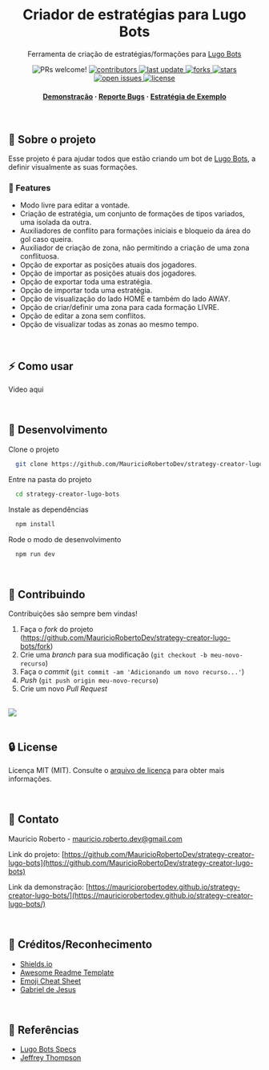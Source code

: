 <div align="center">
  <h1>Criador de estratégias para Lugo Bots</h1>
  
  <p>
    Ferramenta de criação de estratégias/formações para  <a href="https://beta.lugobots.dev/">
    Lugo Bots
    </a>
  </p>
  
  
<!-- Badges -->
<p>
<img alt="PRs welcome!" src="https://img.shields.io/static/v1?label=PRs&message=WELCOME&style=for-the-badge&color=3b82f6&labelColor=222222" />
  <a href="https://github.com/MauricioRobertoDev/strategy-creator-lugo-bots/graphs/contributors">
    <img src="https://img.shields.io/github/contributors/MauricioRobertoDev/strategy-creator-lugo-bots?color=3b82f6&label=CONTRIBUTORS&logo=3C424B&logoColor=3C424B&style=for-the-badge&labelColor=222222" alt="contributors" />
  </a>
  <a href="">
    <img src="https://img.shields.io/github/last-commit/MauricioRobertoDev/strategy-creator-lugo-bots?color=3b82f6&label=LAST UPDATE&logo=3C424B&logoColor=3C424B&style=for-the-badge&labelColor=222222" alt="last update" />
  </a>
  <a href="https://github.com/MauricioRobertoDev/strategy-creator-lugo-bots/network/members">
    <img src="https://img.shields.io/github/forks/MauricioRobertoDev/strategy-creator-lugo-bots?color=3b82f6&label=FORKS&logo=3C424B&logoColor=3C424B&style=for-the-badge&labelColor=222222" alt="forks" />
  </a>
  <a href="https://github.com/MauricioRobertoDev/strategy-creator-lugo-bots/stargazers">
    <img src="https://img.shields.io/github/stars/MauricioRobertoDev/strategy-creator-lugo-bots?color=3b82f6&label=STARS&logo=3C424B&logoColor=3C424B&style=for-the-badge&labelColor=222222" alt="stars" />
  </a>
  <a href="https://github.com/MauricioRobertoDev/strategy-creator-lugo-bots/issues/">
    <img src="https://img.shields.io/github/issues/MauricioRobertoDev/strategy-creator-lugo-bots?color=3b82f6&label=ISSUESS&logo=3C424B&logoColor=3C424B&style=for-the-badge&labelColor=222222" alt="open issues" />
  </a>
  <a href="https://github.com/MauricioRobertoDev/strategy-creator-lugo-bots/blob/master/LICENSE">
    <img src="https://img.shields.io/github/license/MauricioRobertoDev/strategy-creator-lugo-bots.svg?color=3b82f6&label=LICENSE&logo=3C424B&logoColor=3C424B&style=for-the-badge&labelColor=222222" alt="license" />
  </a>
</p>
   
<h4>
    <a href="https://mauriciorobertodev.github.io/strategy-creator-lugo-bots/">Demonstração</a>
  <span> · </span>
    <a href="https://github.com/MauricioRobertoDev/strategy-creator-lugo-bots/issues/">Reporte Bugs</a>
  <span> · </span>
    <a href="https://github.com/MauricioRobertoDev/strategy-creator-lugo-bots/blob/main/exemplo.json">Estratégia de Exemplo</a>

</div>

<br />

<!-- About the Project -->

## :star2: Sobre o projeto

Esse projeto é para ajudar todos que estão criando um bot de <a href="https://beta.lugobots.dev/">Lugo Bots</a>, a definir visualmente as suas formações.

<!-- Features -->

### :dart: Features

-   Modo livre para editar a vontade.
-   Criação de estratégia, um conjunto de formações de tipos variados, uma isolada da outra.
-   Auxiliadores de conflito para formações iniciais e bloqueio da área do gol caso queira.
-   Auxiliador de criação de zona, não permitindo a criação de uma zona conflituosa.
-   Opção de exportar as posições atuais dos jogadores.
-   Opção de importar as posições atuais dos jogadores.
-   Opção de exportar toda uma estratégia.
-   Opção de importar toda uma estratégia.
-   Opção de visualização do lado HOME e também do lado AWAY.
-   Opção de criar/definir uma zona para cada formação LIVRE.
-   Opção de editar a zona sem conflitos.
-   Opção de visualizar todas as zonas ao mesmo tempo.

<br>

<!-- Usage -->

## :zap: Como usar

Video aqui

<br/>

<!-- Run Locally -->

## :wrench: Desenvolvimento

Clone o projeto

```bash
  git clone https://github.com/MauricioRobertoDev/strategy-creator-lugo-bots.git
```

Entre na pasta do projeto

```bash
  cd strategy-creator-lugo-bots
```

Instale as dependências

```bash
  npm install
```

Rode o modo de desenvolvimento

```bash
  npm run dev
```

<br>

<!-- Contributing -->

## :wave: Contribuindo

Contribuições são sempre bem vindas!

1. Faça o _fork_ do projeto (<https://github.com/MauricioRobertoDev/strategy-creator-lugo-bots/fork>)
2. Crie uma _branch_ para sua modificação (`git checkout -b meu-novo-recurso`)
3. Faça o _commit_ (`git commit -am 'Adicionando um novo recurso...'`)
4. _Push_ (`git push origin meu-novo-recurso`)
5. Crie um novo _Pull Request_

</br>

<a href="https://github.com/MauricioRobertoDev/strategy-creator-lugo-bots/graphs/contributors">
  <img src="https://contrib.rocks/image?repo=MauricioRobertoDev/strategy-creator-lugo-bots" />
</a>
</br>

<br>

<!-- License -->

## :lock: License

Licença MIT (MIT). Consulte o [arquivo de licença](https://github.com/MauricioRobertoDev/strategy-creator-lugo-bots/LICENSE) para obter mais informações.

<br>

<!-- Contact -->

## :handshake: Contato

Mauricio Roberto - mauricio.roberto.dev@gmail.com

Link do projeto: [https://github.com/MauricioRobertoDev/strategy-creator-lugo-bots](https://github.com/MauricioRobertoDev/strategy-creator-lugo-bots)

Link da demonstração: [https://mauriciorobertodev.github.io/strategy-creator-lugo-bots/](https://mauriciorobertodev.github.io/strategy-creator-lugo-bots/)

<br>

<!-- Acknowledgments -->

## :gem: Créditos/Reconhecimento

-   [Shields.io](https://shields.io/)
-   [Awesome Readme Template](https://github.com/Louis3797/awesome-readme-template)
-   [Emoji Cheat Sheet](https://github.com/ikatyang/emoji-cheat-sheet/blob/master/README.md#travel--places)
-   [Gabriel de Jesus](gabrieldejesus/readme-model)

<br>

<!-- References -->

## :microscope: Referências

-   [Lugo Bots Specs](https://spec.lugobots.dev/specs)
-   [Jeffrey Thompson](http://jeffreythompson.org/collision-detection/rect-rect.php)
